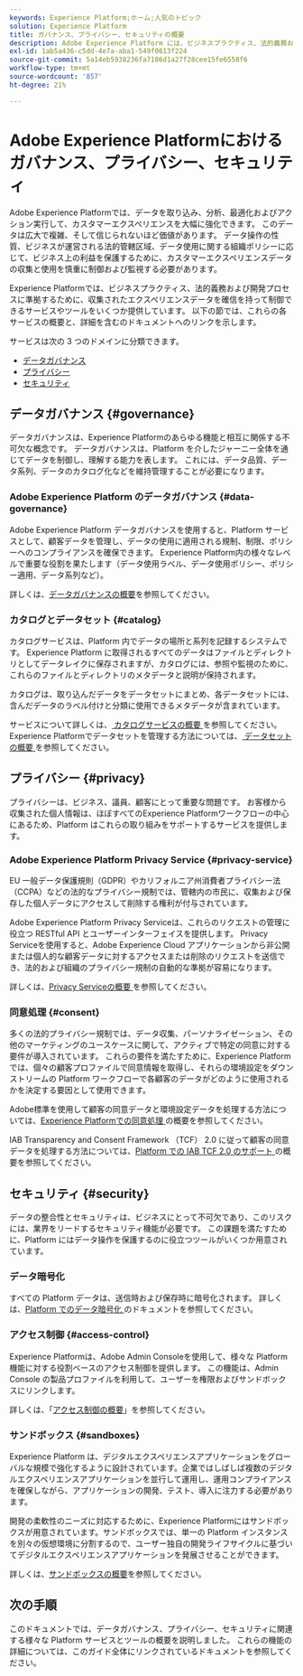 ```yaml
---
keywords: Experience Platform;ホーム;人気のトピック
solution: Experience Platform
title: ガバナンス、プライバシー、セキュリティの概要
description: Adobe Experience Platform には、ビジネスプラクティス、法的義務および開発プロセスに準拠するために、収集されたエクスペリエンスデータを確信を持って制御できるサービスやツールがいくつか用意されています。
exl-id: 1ab5a436-c5dd-4e7a-aba1-549f0613f224
source-git-commit: 5a14eb5938236fa7186d1a27f28cee15fe6558f6
workflow-type: tm+mt
source-wordcount: '857'
ht-degree: 21%

---
```


# Adobe Experience Platformにおけるガバナンス、プライバシー、セキュリティ

Adobe Experience Platformでは、データを取り込み、分析、最適化およびアクション実行して、カスタマーエクスペリエンスを大幅に強化できます。 このデータは広大で複雑、そして信じられないほど価値があります。 データ操作の性質、ビジネスが運営される法的管轄区域、データ使用に関する組織ポリシーに応じて、ビジネス上の利益を保護するために、カスタマーエクスペリエンスデータの収集と使用を慎重に制御および監視する必要があります。

Experience Platformでは、ビジネスプラクティス、法的義務および開発プロセスに準拠するために、収集されたエクスペリエンスデータを確信を持って制御できるサービスやツールをいくつか提供しています。 以下の節では、これらの各サービスの概要と、詳細を含むのドキュメントへのリンクを示します。

サービスは次の 3 つのドメインに分類できます。

* [データガバナンス](#governance)
* [プライバシー](#privacy)
* [セキュリティ](#security)

## データガバナンス {#governance}

データガバナンスは、Experience Platformのあらゆる機能と相互に関係する不可欠な概念です。 データガバナンスは、Platform を介したジャーニー全体を通じてデータを制御し、理解する能力を表します。 これには、データ品質、データ系列、データのカタログ化などを維持管理することが必要になります。

### Adobe Experience Platform のデータガバナンス {#data-governance}

Adobe Experience Platform データガバナンスを使用すると、Platform サービスとして、顧客データを管理し、データの使用に適用される規制、制限、ポリシーへのコンプライアンスを確保できます。 Experience Platform内の様々なレベルで重要な役割を果たします（データ使用ラベル、データ使用ポリシー、ポリシー適用、データ系列など）。

詳しくは、[データガバナンスの概要](../../data-governance/home.md)を参照してください。

### カタログとデータセット {#catalog}

カタログサービスは、Platform 内でデータの場所と系列を記録するシステムです。 Experience Platform に取得されるすべてのデータはファイルとディレクトリとしてデータレイクに保存されますが、カタログには、参照や監視のために、これらのファイルとディレクトリのメタデータと説明が保持されます。

カタログは、取り込んだデータをデータセットにまとめ、各データセットには、含んだデータのラベル付けと分類に使用できるメタデータが含まれています。

サービスについて詳しくは、[ カタログサービスの概要 ](../../catalog/home.md) を参照してください。 Experience Platformでデータセットを管理する方法については、[ データセットの概要 ](../../catalog/datasets/overview.md) を参照してください。

## プライバシー {#privacy}

プライバシーは、ビジネス、議員、顧客にとって重要な問題です。 お客様から収集された個人情報は、ほぼすべてのExperience Platformワークフローの中心にあるため、Platform はこれらの取り組みをサポートするサービスを提供します。

### Adobe Experience Platform Privacy Service {#privacy-service}

EU 一般データ保護規則（GDPR）やカリフォルニア州消費者プライバシー法（CCPA）などの法的なプライバシー規制では、管轄内の市民に、収集および保存した個人データにアクセスして削除する権利が付与されています。

Adobe Experience Platform Privacy Serviceは、これらのリクエストの管理に役立つ RESTful API とユーザーインターフェイスを提供します。 Privacy Serviceを使用すると、Adobe Experience Cloud アプリケーションから非公開または個人的な顧客データに対するアクセスまたは削除のリクエストを送信でき、法的および組織のプライバシー規制の自動的な準拠が容易になります。

詳しくは、[Privacy Serviceの概要 ](../../privacy-service/home.md) を参照してください。

### 同意処理 {#consent}

多くの法的プライバシー規制では、データ収集、パーソナライゼーション、その他のマーケティングのユースケースに関して、アクティブで特定の同意に対する要件が導入されています。 これらの要件を満たすために、Experience Platformでは、個々の顧客プロファイルで同意情報を取得し、それらの環境設定をダウンストリームの Platform ワークフローで各顧客のデータがどのように使用されるかを決定する要因として使用できます。

Adobe標準を使用して顧客の同意データと環境設定データを処理する方法については、[Experience Platformでの同意処理 ](./consent/adobe/overview.md) の概要を参照してください。

IAB Transparency and Consent Framework （TCF） 2.0 に従って顧客の同意データを処理する方法については、[Platform での IAB TCF 2.0 のサポート ](./consent/iab/overview.md) の概要を参照してください。

## セキュリティ {#security}

データの整合性とセキュリティは、ビジネスにとって不可欠であり、このリスクには、業界をリードするセキュリティ機能が必要です。 この課題を満たすために、Platform にはデータ操作を保護するのに役立つツールがいくつか用意されています。

### データ暗号化

すべての Platform データは、送信時および保存時に暗号化されます。 詳しくは、[Platform でのデータ暗号化 ](./encryption.md) のドキュメントを参照してください。

### アクセス制御 {#access-control}

Experience Platformは、Adobe Admin Consoleを使用して、様々な Platform 機能に対する役割ベースのアクセス制御を提供します。 この機能は、Admin Console の製品プロファイルを利用して、ユーザーを権限およびサンドボックスにリンクします。

詳しくは、「[アクセス制御の概要](../../access-control/home.md)」を参照してください。

### サンドボックス {#sandboxes}

Experience Platform は、デジタルエクスペリエンスアプリケーションをグローバルな規模で強化するように設計されています。企業ではしばしば複数のデジタルエクスペリエンスアプリケーションを並行して運用し、運用コンプライアンスを確保しながら、アプリケーションの開発、テスト、導入に注力する必要があります。

開発の柔軟性のニーズに対応するために、Experience Platformにはサンドボックスが用意されています。サンドボックスでは、単一の Platform インスタンスを別々の仮想環境に分割するので、ユーザー独自の開発ライフサイクルに基づいてデジタルエクスペリエンスアプリケーションを発展させることができます。

詳しくは、[サンドボックスの概要](../../sandboxes/home.md)を参照してください。

## 次の手順

このドキュメントでは、データガバナンス、プライバシー、セキュリティに関連する様々な Platform サービスとツールの概要を説明しました。 これらの機能の詳細については、このガイド全体にリンクされているドキュメントを参照してください。
